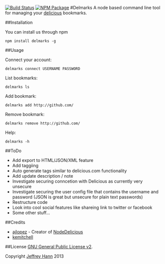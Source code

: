 [![Build Status](https://travis-ci.org/obihann/delmarks.svg?branch=master)](https://travis-ci.org/obihann/delmarks)
[![NPM Package](https://badge.fury.io/js/delmarks.svg)](https://www.npmjs.com/package/delmarks)
#Delmarks
A node based command line tool for managing your [delicious](https://delicious.com/obihann) bookmarks.

##Installation

You can install us through npm

    npm install delmarks -g

##Usage

Connect your account:

    delmarks connect USERNAME PASSWORD

List bookmarks:

    delmarks ls

Add bookmark:

    delmarks add http://github.com/

Remove bookmark:

    delmarks remove http://github.com/

Help:

    delmarks -h

##ToDo
* Add export to HTML/JSON/XML feature
* Add taggiing
* Auto generate tags similar to delicious.com functionality
* Add update description / note
* Investigate securing conncetion with Delicious as currently very unsecure
* Investigate securing the user config file that contains the username and password (JSON is great but unsecure for plain text passwords)
* Restructure code
* Look into cool social features like shareing link to twitter or facebook
* Some other stuff...

##Credits
* [ajlopez](https://github.com/ajlopez) - Creator of [NodeDelicious](https://github.com/ajlopez/NodeDelicious)
* [kemitchell](https://github.com/kemitchell)

##License
[GNU General Public License v2](http://www.gnu.org/licenses/gpl-2.0.html).

Copyright [Jeffrey Hann](http://jeffreyhann.ca/) 2013
